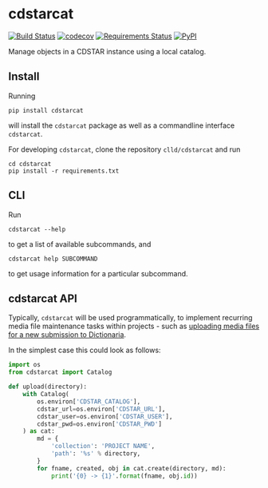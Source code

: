 # cdstarcat

[![Build Status](https://travis-ci.org/clld/cdstarcat.svg?branch=master)](https://travis-ci.org/clld/cdstarcat)
[![codecov](https://codecov.io/gh/clld/cdstarcat/branch/master/graph/badge.svg)](https://codecov.io/gh/clld/cdstarcat)
[![Requirements Status](https://requires.io/github/clld/cdstarcat/requirements.svg?branch=master)](https://requires.io/github/clld/cdstarcat/requirements/?branch=master)
[![PyPI](https://img.shields.io/pypi/v/cdstarcat.svg)](https://pypi.python.org/pypi/cdstarcat)

Manage objects in a CDSTAR instance using a local catalog.


## Install

Running
```shell
pip install cdstarcat
```

will install the `cdstarcat` package as well as a commandline interface `cdstarcat`.

For developing `cdstarcat`, clone the repository `clld/cdstarcat` and run
```shell
cd cdstarcat
pip install -r requirements.txt
```


## CLI

Run
```shell
cdstarcat --help
```
to get a list of available subcommands, and
```shell
cdstarcat help SUBCOMMAND
```
to get usage information for a particular subcommand.


## cdstarcat API

Typically, `cdstarcat` will be used programmatically, to implement recurring media file maintenance tasks
within projects - such as 
[uploading media files for a new submission to Dictionaria](https://github.com/clld/dictionaria-intern/blob/292644d23c0495d5a339bae1a0696ffe3129dcbf/pydictionaria/commands.py#L22-L42).

In the simplest case this could look as follows:
```python
import os
from cdstarcat import Catalog

def upload(directory):
    with Catalog(
        os.environ['CDSTAR_CATALOG'],
        cdstar_url=os.environ['CDSTAR_URL'],
        cdstar_user=os.environ['CDSTAR_USER'],
        cdstar_pwd=os.environ['CDSTAR_PWD']
    ) as cat:
        md = {
            'collection': 'PROJECT NAME',
            'path': '%s' % directory,
        }
        for fname, created, obj in cat.create(directory, md):
            print('{0} -> {1}'.format(fname, obj.id))
```
